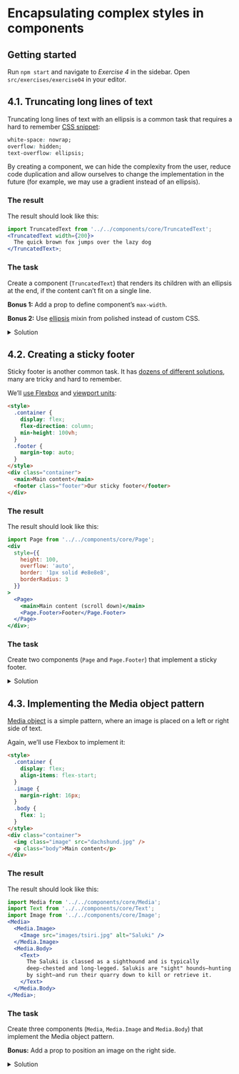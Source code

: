 # Encapsulating complex styles in components

## Getting started

Run `npm start` and navigate to _Exercise 4_ in the sidebar. Open `src/exercises/exercise04` in your editor.

## 4.1. Truncating long lines of text

Truncating long lines of text with an ellipsis is a common task that requires a hard to remember [CSS snippet](https://css-tricks.com/snippets/css/truncate-string-with-ellipsis/):

```css static
white-space: nowrap;
overflow: hidden;
text-overflow: ellipsis;
```

By creating a component, we can hide the complexity from the user, reduce code duplication and allow ourselves to change the implementation in the future (for example, we may use a gradient instead of an ellipsis).

### The result

The result should look like this:

```jsx harmony
import TruncatedText from '../../components/core/TruncatedText';
<TruncatedText width={200}>
  The quick brown fox jumps over the lazy dog
</TruncatedText>;
```

### The task

Create a component (`TruncatedText`) that renders its children with an ellipsis at the end, if the content can’t fit on a single line.

**Bonus 1:** Add a prop to define component’s `max-width`.

**Bonus 2:** Use [ellipsis](https://polished.js.org/docs/#ellipsis) mixin from polished instead of custom CSS.

<details>
 <summary>Solution</summary>

```js static
import styled from 'styled-components';

const TruncatedText = styled.div`
  white-space: nowrap;
  overflow: hidden;
  text-overflow: ellipsis;
`;

/** @component */
export default TruncatedText;
```

</details>

## 4.2. Creating a sticky footer

Sticky footer is another common task. It has [dozens of different solutions](https://css-tricks.com/couple-takes-sticky-footer/), many are tricky and hard to remember.

We’ll [use Flexbox](https://philipwalton.github.io/solved-by-flexbox/demos/sticky-footer/) and [viewport units](https://css-tricks.com/fun-viewport-units/):

```html static
<style>
  .container {
    display: flex;
    flex-direction: column;
    min-height: 100vh;
  }
  .footer {
    margin-top: auto;
  }
</style>
<div class="container">
  <main>Main content</main>
  <footer class="footer">Our sticky footer</footer>
</div>
```

### The result

The result should look like this:

```jsx harmony
import Page from '../../components/core/Page';
<div
  style={{
    height: 100,
    overflow: 'auto',
    border: '1px solid #e8e8e8',
    borderRadius: 3
  }}
>
  <Page>
    <main>Main content (scroll down)</main>
    <Page.Footer>Footer</Page.Footer>
  </Page>
</div>;
```

### The task

Create two components (`Page` and `Page.Footer`) that implement a sticky footer.

<details>
 <summary>Solution</summary>

```js static
import styled from 'styled-components';

const Page = styled.div`
  display: flex;
  flex-direction: column;
  min-height: 100vh;
`;

const Footer = styled.footer`
  margin-top: auto;
`;

Page.Footer = Footer;

/** @component */
export default Page;
```

</details>

## 4.3. Implementing the Media object pattern

[Media object](https://css-tricks.com/media-object-bunch-ways/) is a simple pattern, where an image is placed on a left or right side of text.

Again, we’ll use Flexbox to implement it:

```html static
<style>
  .container {
    display: flex;
    align-items: flex-start;
  }
  .image {
    margin-right: 16px;
  }
  .body {
    flex: 1;
  }
</style>
<div class="container">
  <img class="image" src="dachshund.jpg" />
  <p class="body">Main content</p>
</div>
```

### The result

The result should look like this:

```jsx harmony
import Media from '../../components/core/Media';
import Text from '../../components/core/Text';
import Image from '../../components/core/Image';
<Media>
  <Media.Image>
    <Image src="images/tsiri.jpg" alt="Saluki" />
  </Media.Image>
  <Media.Body>
    <Text>
      The Saluki is classed as a sighthound and is typically
      deep-chested and long-legged. Salukis are "sight" hounds—hunting
      by sight—and run their quarry down to kill or retrieve it.
    </Text>
  </Media.Body>
</Media>;
```

### The task

Create three components (`Media`, `Media.Image` and `Media.Body`) that implement the Media object pattern.

**Bonus:** Add a prop to position an image on the right side.

<details>
 <summary>Solution</summary>

```js static
import styled from 'styled-components';

const Media = styled.div`
  display: flex;
  align-items: flex-start;
`;

const Image = styled.div`
  margin-right: ${props => props.theme.space[4]}px;
`;

const Body = styled.footer`
  flex: 1;
`;

Media.Image = Image;
Media.Body = Body;

/** @component */
export default Media;
```

</details>
